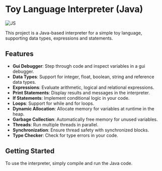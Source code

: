 # Toy Language Interpreter (Java)

![JS](https://img.shields.io/badge/Java-ED8B00?style=for-the-badge&logo=openjdk&logoColor=white)

This project is a Java-based interpreter for a simple toy language, supporting data types, expressions and statements.

## Features

- **Gui Debugger**: Step through code and inspect variables in a gui debugger.
- **Data Types**: Support for integer, float, boolean, string and reference data types.
- **Expressions**: Evaluate arithmetic, logical and relational expressions.
- **Print Statements**: Display results and messages in the interpreter.
- **If Statements**: Implement conditional logic in your code.
- **Loops**: Support for while and for loops.
- **Dynamic Allocation**: Allocate memory for variables at runtime in the heap.
- **Garbage Collection**: Automatically free memory for unused variables.
- **Threads**: Run multiple threads in parallel.
- **Synchronization**: Ensure thread safety with synchronized blocks.
- **Type Checker**: Check for type errors in your code.

## Getting Started

To use the interpreter, simply compile and run the Java code.
